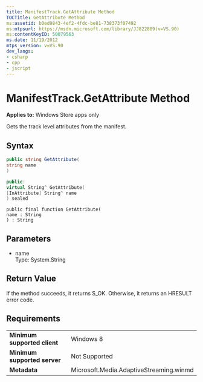 ```yaml
---
title: ManifestTrack.GetAttribute Method
TOCTitle: GetAttribute Method
ms:assetid: b0ed9843-4ef2-4fdc-be81-738373f07492
ms:mtpsurl: https://msdn.microsoft.com/library/JJ822809(v=VS.90)
ms:contentKeyID: 50079563
ms.date: 11/19/2012
mtps_version: v=VS.90
dev_langs:
- csharp
- cpp
- jscript
---
```


# ManifestTrack.GetAttribute Method

**Applies to:** Windows Store apps only

Gets the track level attributes from the manifest.

## Syntax

```csharp
public string GetAttribute(
string name
)
```

```cpp
public:
virtual String^ GetAttribute(
[InAttribute] String^ name
) sealed
```

```jscript
public final function GetAttribute(
name : String
) : String
```

## Parameters

  - name  
    Type: System.String

## Return Value

If the method succeeds, it returns S\_OK. Otherwise, it returns an HRESULT error code.

## Requirements

|||
|--- |--- |
|**Minimum supported client**|Windows 8|
|**Minimum supported server**|Not Supported|
|**Metadata**|Microsoft.Media.AdaptiveStreaming.winmd|


